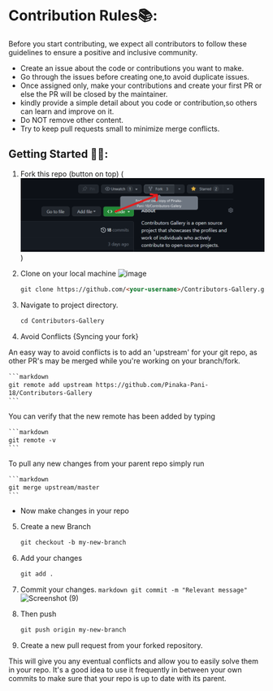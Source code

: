 # Contribution Rules📚:

Before you start contributing, we expect all contributors to follow these guidelines to ensure a positive and inclusive community.

- Create an issue about the code or contributions you want to make.
- Go through the issues before creating one,to avoid duplicate issues.
- Once assigned only, make your contributions and create your first PR or else the PR will be closed by the maintainer.
- kindly provide a simple detail about you code or contribution,so others can learn and improve on it.
- Do NOT remove other content.
- Try to keep pull requests small to minimize merge conflicts.

## Getting Started 🤩🤗:

1. Fork this repo (button on top)
   (![image](image.png))

2. Clone on your local machine
   ![image](https://github.com/tvermaashutosh/Contributors-Gallery/assets/96707067/9d886f1e-b037-4853-886d-59508f80f4fb)

   ```markdown
   git clone https://github.com/<your-username>/Contributors-Gallery.git
   ```

3. Navigate to project directory.

   ```markdown
   cd Contributors-Gallery
   ```

4. Avoid Conflicts {Syncing your fork}

An easy way to avoid conflicts is to add an 'upstream' for your git repo, as other PR's may be merged while you're working on your branch/fork.

    ```markdown
    git remote add upstream https://github.com/Pinaka-Pani-18/Contributors-Gallery
    ```

You can verify that the new remote has been added by typing

    ```markdown
    git remote -v
    ```

To pull any new changes from your parent repo simply run

    ```markdown
    git merge upstream/master
    ```

- Now make changes in your repo

5. Create a new Branch
   ```markdown
   git checkout -b my-new-branch
   ```
6. Add your changes

   ```markdown
   git add .
   ```

7. Commit your changes.
   `markdown
 git commit -m "Relevant message"
 `
   ![Screenshot (9)](https://github.com/tvermaashutosh/Contributors-Gallery/assets/96707067/39691df8-bbcb-4189-92c4-b10a3f94c302)

8. Then push

   ```markdown
   git push origin my-new-branch
   ```

9. Create a new pull request from your forked repository.

This will give you any eventual conflicts and allow you to easily solve them in your repo. It's a good idea to use it frequently in between your own commits to make sure that your repo is up to date with its parent.
